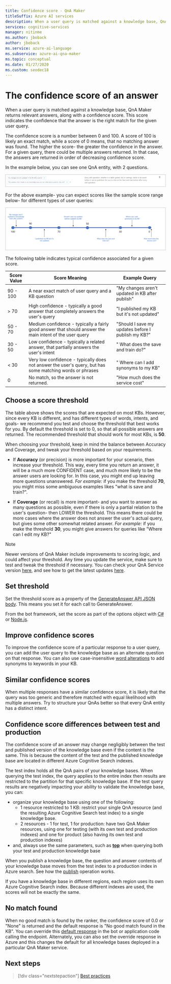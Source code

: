 ```yaml
---
title: Confidence score - QnA Maker
titleSuffix: Azure AI services
description: When a user query is matched against a knowledge base, QnA Maker returns relevant answers, along with a confidence score.
services: cognitive-services
manager: nitinme
ms.author: jboback
author: jboback
ms.service: azure-ai-language
ms.subservice: azure-ai-qna-maker
ms.topic: conceptual
ms.date: 01/27/2020
ms.custom: seodec18
---
```


# The confidence score of an answer
When a user query is matched against a knowledge base, QnA Maker returns relevant answers, along with a confidence score. This score indicates the confidence that the answer is the right match for the given user query.

The confidence score is a number between 0 and 100. A score of 100 is likely an exact match, while a score of 0 means, that no matching answer was found. The higher the score- the greater the confidence in the answer. For a given query, there could be multiple answers returned. In that case, the answers are returned in order of decreasing confidence score.

In the example below, you can see one QnA entity, with 2 questions.


![Sample QnA pair](../media/qnamaker-concepts-confidencescore/ranker-example-qna.png)

For the above example- you can expect scores like the sample score range below- for different types of user queries:


![Ranker score range](../media/qnamaker-concepts-confidencescore/ranker-score-range.png)


The following table indicates typical confidence associated for a given score.

|Score Value|Score Meaning|Example Query|
|--|--|--|
|90 - 100|A near exact match of user query and a KB question|"My changes aren't updated in KB after publish"|
|> 70|High confidence - typically a good answer that completely answers the user's query|"I published my KB but it's not updated"|
|50 - 70|Medium confidence - typically a fairly good answer that should answer the main intent of the user query|"Should I save my updates before I publish my KB?"|
|30 - 50|Low confidence - typically a related answer, that partially answers the user's intent|" What does the save and train do?"|
|< 30|Very low confidence - typically does not answer the user's query, but has some matching words or phrases |" Where can I add synonyms to my KB"|
|0|No match, so the answer is not returned.|"How much does the service cost"|

## Choose a score threshold
The table above shows the scores that are expected on most KBs. However, since every KB is different, and has different types of words, intents, and goals- we recommend you test and choose the threshold that best works for you. By default the threshold is set to 0, so that all possible answers are returned. The recommended threshold that should work for most KBs, is **50**.

When choosing your threshold, keep in mind the balance between Accuracy and Coverage, and tweak your threshold based on your requirements.

- If **Accuracy** (or precision) is more important for your scenario, then increase your threshold. This way, every time you return an answer, it will be a much more CONFIDENT case, and much more likely to be the answer users are looking for. In this case, you might end up leaving more questions unanswered. *For example:* if you make the threshold **70**, you might miss some ambiguous examples likes "what is save and train?".

- If **Coverage** (or recall) is more important- and you want to answer as many questions as possible, even if there is only a partial relation to the user's question- then LOWER the threshold. This means there could be more cases where the answer does not answer the user's actual query, but gives some other somewhat related answer. *For example:* if you make the threshold **30**, you might give answers for queries like "Where can I edit my KB?"

> [!NOTE]
> Newer versions of QnA Maker include improvements to scoring logic, and could affect your threshold. Any time you update the service, make sure to test and tweak the threshold if necessary. You can check your QnA Service version [here](https://www.qnamaker.ai/UserSettings), and see how to get the latest updates [here](../how-to/configure-QnA-Maker-resources.md#get-the-latest-runtime-updates).

## Set threshold

Set the threshold score as a property of the [GenerateAnswer API JSON body](../how-to/metadata-generateanswer-usage.md#generateanswer-request-configuration). This means you set it for each call to GenerateAnswer.

From the bot framework, set the score as part of the options object with [C#](../how-to/metadata-generateanswer-usage.md?#use-qna-maker-with-a-bot-in-c) or [Node.js](../how-to/metadata-generateanswer-usage.md?#use-qna-maker-with-a-bot-in-nodejs).

## Improve confidence scores
To improve the confidence score of a particular response to a user query, you can add the user query to the knowledge base as an alternate question on that response. You can also use case-insensitive [word alterations](/rest/api/cognitiveservices/qnamaker/alterations/replace) to add synonyms to keywords in your KB.


## Similar confidence scores
When multiple responses have a similar confidence score, it is likely that the query was too generic and therefore matched with equal likelihood with multiple answers. Try to structure your QnAs better so that every QnA entity has a distinct intent.


## Confidence score differences between test and production
The confidence score of an answer may change negligibly between the test and published version of the knowledge base even if the content is the same. This is because the content of the test and the published knowledge base are located in different Azure Cognitive Search indexes.

The test index holds all the QnA pairs of your knowledge bases. When querying the test index, the query applies to the entire index then results are restricted to the partition for that specific knowledge base. If the test query results are negatively impacting your ability to validate the knowledge base, you can:
* organize your knowledge base using one of the following:
    * 1 resource restricted to 1 KB: restrict your single QnA resource (and the resulting Azure Cognitive Search test index) to a single knowledge base.
    * 2 resources - 1 for test, 1 for production: have two QnA Maker resources, using one for testing (with its own test and  production indexes) and one for product (also having its own test and production indexes)
* and, always use the same parameters, such as **[top](../how-to/improve-knowledge-base.md#use-the-top-property-in-the-generateanswer-request-to-get-several-matching-answers)** when querying both your test and production knowledge base

When you publish a knowledge base, the question and answer contents of your knowledge base moves from the test index to a production index in Azure search. See how the [publish](../quickstarts/create-publish-knowledge-base.md#publish-the-knowledge-base) operation works.

If you have a knowledge base in different regions, each region uses its own Azure Cognitive Search index. Because different indexes are used, the scores will not be exactly the same.


## No match found
When no good match is found by the ranker, the confidence score of 0.0 or "None" is returned and the default response is "No good match found in the KB". You can override this [default response](../how-to/metadata-generateanswer-usage.md) in the bot or application code calling the endpoint. Alternately, you can also set the override response in Azure and this changes the default for all knowledge bases deployed in a particular QnA Maker service.

## Next steps
> [!div class="nextstepaction"]
> [Best practices](./best-practices.md)
